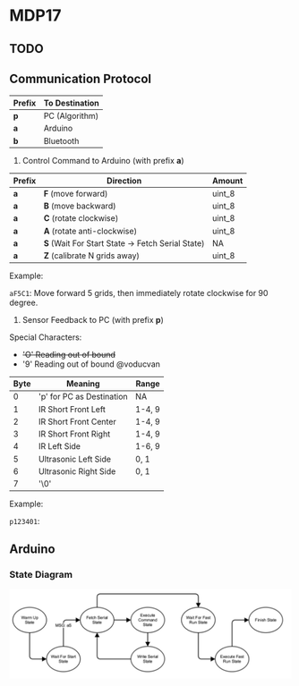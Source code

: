 # MDP17

## TODO

## Communication Protocol
Prefix | To Destination
--- | ---
**p** | PC (Algorithm)
**a** | Arduino
**b** | Bluetooth


1. Control Command to Arduino (with prefix **a**)

  Prefix | Direction | Amount
  --- | --- | ---
  **a** | **F** (move forward) | uint_8
  **a** | **B** (move backward) | uint_8
  **a** | **C** (rotate clockwise) | uint_8
  **a** | **A** (rotate anti-clockwise) | uint_8
  **a** | **S** (Wait For Start State -> Fetch Serial State) | NA
  **a** | **Z** (calibrate N grids away) | uint_8
  
  Example: 

  `aF5C1`: Move forward 5 grids, then immediately rotate clockwise for 90 degree. 

1. Sensor Feedback to PC (with prefix **p**)

  Special Characters:
  * ~~'O' Reading out of bound~~
  * '9' Reading out of bound @voducvan

  Byte | Meaning | Range
  --- | --- | ---
  0 | 'p' for PC as Destination | NA
  1 | IR Short Front Left | 1-4, 9
  2 | IR Short Front Center | 1-4, 9
  3 | IR Short Front Right | 1-4, 9
  4 | IR Left Side | 1-6, 9
  5 | Ultrasonic Left Side | 0, 1
  6 | Ultrasonic Right Side | 0, 1
  7 | '\0'

  Example: 
  
  `p123401`: 

## Arduino
### State Diagram
  ![img](./Arduino/mdp_arduino_state_diagram.png)

